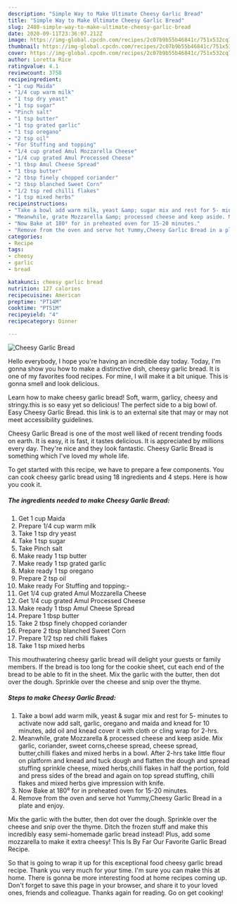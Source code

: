 ```yaml
---
description: "Simple Way to Make Ultimate Cheesy Garlic Bread"
title: "Simple Way to Make Ultimate Cheesy Garlic Bread"
slug: 2480-simple-way-to-make-ultimate-cheesy-garlic-bread
date: 2020-09-11T23:36:07.212Z
image: https://img-global.cpcdn.com/recipes/2c07b9b55b46841c/751x532cq70/cheesy-garlic-bread-recipe-main-photo.jpg
thumbnail: https://img-global.cpcdn.com/recipes/2c07b9b55b46841c/751x532cq70/cheesy-garlic-bread-recipe-main-photo.jpg
cover: https://img-global.cpcdn.com/recipes/2c07b9b55b46841c/751x532cq70/cheesy-garlic-bread-recipe-main-photo.jpg
author: Loretta Rice
ratingvalue: 4.1
reviewcount: 3758
recipeingredient:
- "1 cup Maida"
- "1/4 cup warm milk"
- "1 tsp dry yeast"
- "1 tsp sugar"
- "Pinch salt"
- "1 tsp butter"
- "1 tsp grated garlic"
- "1 tsp oregano"
- "2 tsp oil"
- "For Stuffing and topping"
- "1/4 cup grated Amul Mozzarella Cheese"
- "1/4 cup grated Amul Processed Cheese"
- "1 tbsp Amul Cheese Spread"
- "1 tbsp butter"
- "2 tbsp finely chopped coriander"
- "2 tbsp blanched Sweet Corn"
- "1/2 tsp red chilli flakes"
- "1 tsp mixed herbs"
recipeinstructions:
- "Take a bowl add warm milk, yeast &amp; sugar mix and rest for 5- minutes to activate now add salt, garlic, oregano and maida and knead for 10 minutes, add oil and knead cover it with cloth or cling wrap for 2-hrs."
- "Meanwhile, grate Mozzarella &amp; processed cheese and keep aside. Mix garlic, coriander, sweet corns,cheese spread, cheese spread, butter,chilli flakes and mixed herbs in a bowl. After 2-hrs take little flour on platform and knead and tuck dough and flatten the dough and spread stuffing sprinkle cheese, mixed herbs,chilli flakes in half the portion, fold and press sides of the bread and again on top spread stuffing, chilli flakes and mixed herbs give impression with knife."
- "Now Bake at 180⁰ for in preheated oven for 15-20 minutes."
- "Remove from the oven and serve hot Yummy,Cheesy Garlic Bread in a plate and enjoy."
categories:
- Recipe
tags:
- cheesy
- garlic
- bread

katakunci: cheesy garlic bread 
nutrition: 127 calories
recipecuisine: American
preptime: "PT14M"
cooktime: "PT51M"
recipeyield: "4"
recipecategory: Dinner

---
```



![Cheesy Garlic Bread](https://img-global.cpcdn.com/recipes/2c07b9b55b46841c/751x532cq70/cheesy-garlic-bread-recipe-main-photo.jpg)

Hello everybody, I hope you're having an incredible day today. Today, I'm gonna show you how to make a distinctive dish, cheesy garlic bread. It is one of my favorites food recipes. For mine, I will make it a bit unique. This is gonna smell and look delicious.

Learn how to make cheesy garlic bread! Soft, warm, garlicy, cheesy and stringy.this is so easy yet so delicious! The perfect side to a big bowl of. Easy Cheesy Garlic Bread. this link is to an external site that may or may not meet accessibility guidelines.

Cheesy Garlic Bread is one of the most well liked of recent trending foods on earth. It is easy, it is fast, it tastes delicious. It is appreciated by millions every day. They're nice and they look fantastic. Cheesy Garlic Bread is something which I've loved my whole life.


To get started with this recipe, we have to prepare a few components. You can cook cheesy garlic bread using 18 ingredients and 4 steps. Here is how you cook it.

<!--inarticleads1-->

##### The ingredients needed to make Cheesy Garlic Bread:

1. Get 1 cup Maida
1. Prepare 1/4 cup warm milk
1. Take 1 tsp dry yeast
1. Take 1 tsp sugar
1. Take Pinch salt
1. Make ready 1 tsp butter
1. Make ready 1 tsp grated garlic
1. Make ready 1 tsp oregano
1. Prepare 2 tsp oil
1. Make ready For Stuffing and topping:-
1. Get 1/4 cup grated Amul Mozzarella Cheese
1. Get 1/4 cup grated Amul Processed Cheese
1. Make ready 1 tbsp Amul Cheese Spread
1. Prepare 1 tbsp butter
1. Take 2 tbsp finely chopped coriander
1. Prepare 2 tbsp blanched Sweet Corn
1. Prepare 1/2 tsp red chilli flakes
1. Take 1 tsp mixed herbs


This mouthwatering cheesy garlic bread will delight your guests or family members. If the bread is too long for the cookie sheet, cut each end of the bread to be able to fit in the sheet. Mix the garlic with the butter, then dot over the dough. Sprinkle over the cheese and snip over the thyme. 

<!--inarticleads2-->

##### Steps to make Cheesy Garlic Bread:

1. Take a bowl add warm milk, yeast &amp; sugar mix and rest for 5- minutes to activate now add salt, garlic, oregano and maida and knead for 10 minutes, add oil and knead cover it with cloth or cling wrap for 2-hrs.
1. Meanwhile, grate Mozzarella &amp; processed cheese and keep aside. Mix garlic, coriander, sweet corns,cheese spread, cheese spread, butter,chilli flakes and mixed herbs in a bowl. After 2-hrs take little flour on platform and knead and tuck dough and flatten the dough and spread stuffing sprinkle cheese, mixed herbs,chilli flakes in half the portion, fold and press sides of the bread and again on top spread stuffing, chilli flakes and mixed herbs give impression with knife.
1. Now Bake at 180⁰ for in preheated oven for 15-20 minutes.
1. Remove from the oven and serve hot Yummy,Cheesy Garlic Bread in a plate and enjoy.


Mix the garlic with the butter, then dot over the dough. Sprinkle over the cheese and snip over the thyme. Ditch the frozen stuff and make this incredibly easy semi-homemade garlic bread instead! Plus, add some mozzarella to make it extra cheesy! This Is By Far Our Favorite Garlic Bread Recipe. 

So that is going to wrap it up for this exceptional food cheesy garlic bread recipe. Thank you very much for your time. I'm sure you can make this at home. There is gonna be more interesting food at home recipes coming up. Don't forget to save this page in your browser, and share it to your loved ones, friends and colleague. Thanks again for reading. Go on get cooking!
